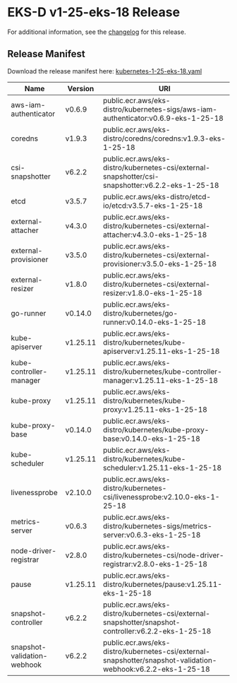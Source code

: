# EKS-D v1-25-eks-18 Release

For additional information, see the [changelog](CHANGELOG-v1-25-eks-18.md) for this release.

## Release Manifest

Download the release manifest here: [kubernetes-1-25-eks-18.yaml](https://distro.eks.amazonaws.com/kubernetes-1-25/kubernetes-1-25-eks-18.yaml)

| Name | Version | URI |
|------|---------|-----|
| aws-iam-authenticator | v0.6.9 | public.ecr.aws/eks-distro/kubernetes-sigs/aws-iam-authenticator:v0.6.9-eks-1-25-18 |
| coredns | v1.9.3 | public.ecr.aws/eks-distro/coredns/coredns:v1.9.3-eks-1-25-18 |
| csi-snapshotter | v6.2.2 | public.ecr.aws/eks-distro/kubernetes-csi/external-snapshotter/csi-snapshotter:v6.2.2-eks-1-25-18 |
| etcd | v3.5.7 | public.ecr.aws/eks-distro/etcd-io/etcd:v3.5.7-eks-1-25-18 |
| external-attacher | v4.3.0 | public.ecr.aws/eks-distro/kubernetes-csi/external-attacher:v4.3.0-eks-1-25-18 |
| external-provisioner | v3.5.0 | public.ecr.aws/eks-distro/kubernetes-csi/external-provisioner:v3.5.0-eks-1-25-18 |
| external-resizer | v1.8.0 | public.ecr.aws/eks-distro/kubernetes-csi/external-resizer:v1.8.0-eks-1-25-18 |
| go-runner | v0.14.0 | public.ecr.aws/eks-distro/kubernetes/go-runner:v0.14.0-eks-1-25-18 |
| kube-apiserver | v1.25.11 | public.ecr.aws/eks-distro/kubernetes/kube-apiserver:v1.25.11-eks-1-25-18 |
| kube-controller-manager | v1.25.11 | public.ecr.aws/eks-distro/kubernetes/kube-controller-manager:v1.25.11-eks-1-25-18 |
| kube-proxy | v1.25.11 | public.ecr.aws/eks-distro/kubernetes/kube-proxy:v1.25.11-eks-1-25-18 |
| kube-proxy-base | v0.14.0 | public.ecr.aws/eks-distro/kubernetes/kube-proxy-base:v0.14.0-eks-1-25-18 |
| kube-scheduler | v1.25.11 | public.ecr.aws/eks-distro/kubernetes/kube-scheduler:v1.25.11-eks-1-25-18 |
| livenessprobe | v2.10.0 | public.ecr.aws/eks-distro/kubernetes-csi/livenessprobe:v2.10.0-eks-1-25-18 |
| metrics-server | v0.6.3 | public.ecr.aws/eks-distro/kubernetes-sigs/metrics-server:v0.6.3-eks-1-25-18 |
| node-driver-registrar | v2.8.0 | public.ecr.aws/eks-distro/kubernetes-csi/node-driver-registrar:v2.8.0-eks-1-25-18 |
| pause | v1.25.11 | public.ecr.aws/eks-distro/kubernetes/pause:v1.25.11-eks-1-25-18 |
| snapshot-controller | v6.2.2 | public.ecr.aws/eks-distro/kubernetes-csi/external-snapshotter/snapshot-controller:v6.2.2-eks-1-25-18 |
| snapshot-validation-webhook | v6.2.2 | public.ecr.aws/eks-distro/kubernetes-csi/external-snapshotter/snapshot-validation-webhook:v6.2.2-eks-1-25-18 |
